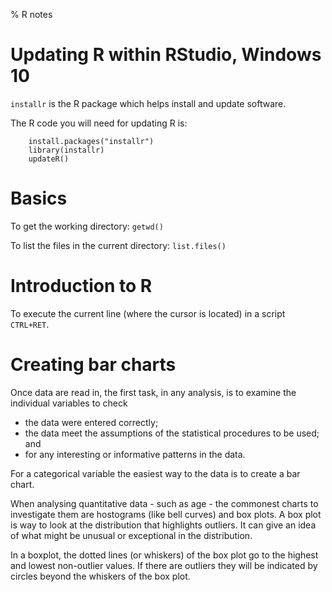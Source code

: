 % R notes

# Updating R within RStudio, Windows 10

`installr` is the R package which helps install and update software.

The R code you will need for updating R is:

		install.packages("installr")
		library(installr)
		updateR()
	
# Basics

To get the working directory: `getwd()`

To list the files in the current directory: `list.files()`

# Introduction to R

To execute the current line (where the cursor is located) in a script `CTRL+RET`.

# Creating bar charts

Once data are read in, the first task, in any analysis, is to examine the individual variables to check

* the data were entered correctly;
* the data meet the assumptions of the statistical procedures to be used; and
* for any interesting or informative patterns in the data.

For a categorical variable the easiest way to the data is to create a bar chart.

When analysing quantitative data - such as age - the commonest charts to investigate them are hostograms (like bell curves) and box plots. A box plot is way to look at the distribution that highlights outliers. It can give an idea of what might be unusual or exceptional in the distribution.

In a boxplot, the dotted lines (or whiskers) of the box plot go to the highest and lowest non-outlier values. If there are outliers they will be indicated by circles beyond the whiskers of the box plot.